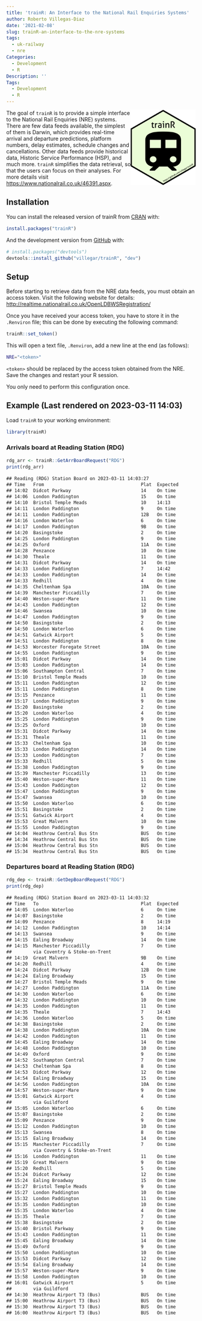 ```yaml
---
title: 'trainR: An Interface to the National Rail Enquiries Systems'
author: Roberto Villegas-Diaz
date: '2021-02-08'
slug: trainR-an-interface-to-the-nre-systems
tags:
  - uk-railway
  - nre
Categories:
  - Development
  - R
Description: ''
Tags:
  - Development
  - R
---
```


<img src="https://raw.githubusercontent.com/villegar/trainR/main/inst/images/logo.png" alt="logo" align="right" height=200px/>

The goal of `trainR` is to provide a simple interface to the 
National Rail Enquiries (NRE) systems. There are few data feeds 
available, the simplest of them is Darwin, which provides real-time 
arrival and departure predictions, platform numbers, delay estimates, 
schedule changes and cancellations. Other data feeds provide historical 
data, Historic Service Performance (HSP), and much more. `trainR` 
simplifies the data retrieval, so that the users can focus on their 
analyses. For more details visit 
https://www.nationalrail.co.uk/46391.aspx.

## Installation

You can install the released version of trainR from [CRAN](https://CRAN.R-project.org) with:

``` r
install.packages("trainR")
```

And the development version from [GitHub](https://github.com/) with:

``` r
# install.packages("devtools")
devtools::install_github("villegar/trainR", "dev")
```

## Setup
Before starting to retrieve data from the NRE data feeds, you must obtain an access token. 
Visit the following website for details: http://realtime.nationalrail.co.uk/OpenLDBWSRegistration/

Once you have received your access token, you have to store it in the `.Renviron` file; this can be 
done by executing the following command:


```r
trainR::set_token()
```

This will open a text file, `.Renviron`, add a new line at the end (as follows):

```bash
NRE="<token>"
```

`<token>` should be replaced by the access token obtained from the NRE. Save the changes and restart 
your R session.

You only need to perform this configuration once.

## Example (Last rendered on 2023-03-11 14:03)

Load `trainR` to your working environment:

```r
library(trainR)
```

### Arrivals board at Reading Station (RDG)


```r
rdg_arr <- trainR::GetArrBoardRequest("RDG")
print(rdg_arr)
```

```
## Reading (RDG) Station Board on 2023-03-11 14:03:27
## Time   From                                    Plat  Expected
## 14:02  Didcot Parkway                          14    On time
## 14:06  London Paddington                       15    On time
## 14:10  Bristol Temple Meads                    10    14:13
## 14:11  London Paddington                       9     On time
## 14:11  London Paddington                       12B   On time
## 14:16  London Waterloo                         6     On time
## 14:17  London Paddington                       9B    On time
## 14:20  Basingstoke                             2     On time
## 14:25  London Paddington                       9     On time
## 14:25  Oxford                                  11A   On time
## 14:28  Penzance                                10    On time
## 14:30  Theale                                  11    On time
## 14:31  Didcot Parkway                          14    On time
## 14:33  London Paddington                       7     14:42
## 14:33  London Paddington                       14    On time
## 14:33  Redhill                                 4     On time
## 14:35  Cheltenham Spa                          10A   On time
## 14:39  Manchester Piccadilly                   7     On time
## 14:40  Weston-super-Mare                       11    On time
## 14:43  London Paddington                       12    On time
## 14:46  Swansea                                 10    On time
## 14:47  London Paddington                       9     On time
## 14:50  Basingstoke                             2     On time
## 14:50  London Waterloo                         6     On time
## 14:51  Gatwick Airport                         5     On time
## 14:51  London Paddington                       8     On time
## 14:53  Worcester Foregate Street               10A   On time
## 14:55  London Paddington                       9     On time
## 15:01  Didcot Parkway                          14    On time
## 15:03  London Paddington                       14    On time
## 15:06  Southampton Central                     7     On time
## 15:10  Bristol Temple Meads                    10    On time
## 15:11  London Paddington                       12    On time
## 15:11  London Paddington                       8     On time
## 15:15  Penzance                                11    On time
## 15:17  London Paddington                       9     On time
## 15:20  Basingstoke                             2     On time
## 15:20  London Waterloo                         4     On time
## 15:25  London Paddington                       9     On time
## 15:25  Oxford                                  10    On time
## 15:31  Didcot Parkway                          14    On time
## 15:31  Theale                                  11    On time
## 15:33  Cheltenham Spa                          10    On time
## 15:33  London Paddington                       14    On time
## 15:33  London Paddington                       7     On time
## 15:33  Redhill                                 5     On time
## 15:38  London Paddington                       9     On time
## 15:39  Manchester Piccadilly                   13    On time
## 15:40  Weston-super-Mare                       11    On time
## 15:43  London Paddington                       12    On time
## 15:47  London Paddington                       9     On time
## 15:47  Swansea                                 10    On time
## 15:50  London Waterloo                         6     On time
## 15:51  Basingstoke                             2     On time
## 15:51  Gatwick Airport                         4     On time
## 15:53  Great Malvern                           10    On time
## 15:55  London Paddington                       9     On time
## 14:04  Heathrow Central Bus Stn                BUS   On time
## 14:34  Heathrow Central Bus Stn                BUS   On time
## 15:04  Heathrow Central Bus Stn                BUS   On time
## 15:34  Heathrow Central Bus Stn                BUS   On time
```

### Departures board at Reading Station (RDG)


```r
rdg_dep <- trainR::GetDepBoardRequest("RDG")
print(rdg_dep)
```

```
## Reading (RDG) Station Board on 2023-03-11 14:03:32
## Time   To                                      Plat  Expected
## 14:05  London Waterloo                         6     On time
## 14:07  Basingstoke                             2     On time
## 14:09  Penzance                                8     14:19
## 14:12  London Paddington                       10    14:14
## 14:13  Swansea                                 9     On time
## 14:15  Ealing Broadway                         14    On time
## 14:15  Manchester Piccadilly                   7     On time
##        via Coventry & Stoke-on-Trent           
## 14:19  Great Malvern                           9B    On time
## 14:20  Redhill                                 4     On time
## 14:24  Didcot Parkway                          12B   On time
## 14:24  Ealing Broadway                         15    On time
## 14:27  Bristol Temple Meads                    9     On time
## 14:27  London Paddington                       11A   On time
## 14:30  London Waterloo                         6     On time
## 14:32  London Paddington                       10    On time
## 14:35  London Paddington                       11    On time
## 14:35  Theale                                  7     14:43
## 14:36  London Waterloo                         5     On time
## 14:38  Basingstoke                             2     On time
## 14:38  London Paddington                       10A   On time
## 14:42  London Paddington                       11    On time
## 14:45  Ealing Broadway                         14    On time
## 14:48  London Paddington                       10    On time
## 14:49  Oxford                                  9     On time
## 14:52  Southampton Central                     7     On time
## 14:53  Cheltenham Spa                          8     On time
## 14:53  Didcot Parkway                          12    On time
## 14:54  Ealing Broadway                         15    On time
## 14:56  London Paddington                       10A   On time
## 14:57  Weston-super-Mare                       9     On time
## 15:01  Gatwick Airport                         4     On time
##        via Guildford                           
## 15:05  London Waterloo                         6     On time
## 15:07  Basingstoke                             2     On time
## 15:09  Penzance                                9     On time
## 15:12  London Paddington                       10    On time
## 15:13  Swansea                                 8     On time
## 15:15  Ealing Broadway                         14    On time
## 15:15  Manchester Piccadilly                   7     On time
##        via Coventry & Stoke-on-Trent           
## 15:16  London Paddington                       11    On time
## 15:19  Great Malvern                           9     On time
## 15:20  Redhill                                 5     On time
## 15:24  Didcot Parkway                          12    On time
## 15:24  Ealing Broadway                         15    On time
## 15:27  Bristol Temple Meads                    9     On time
## 15:27  London Paddington                       10    On time
## 15:32  London Paddington                       11    On time
## 15:35  London Paddington                       10    On time
## 15:35  London Waterloo                         4     On time
## 15:35  Theale                                  7     On time
## 15:38  Basingstoke                             2     On time
## 15:40  Bristol Parkway                         9     On time
## 15:43  London Paddington                       11    On time
## 15:45  Ealing Broadway                         14    On time
## 15:49  Oxford                                  9     On time
## 15:50  London Paddington                       10    On time
## 15:53  Didcot Parkway                          12    On time
## 15:54  Ealing Broadway                         14    On time
## 15:57  Weston-super-Mare                       9     On time
## 15:58  London Paddington                       10    On time
## 16:01  Gatwick Airport                         5     On time
##        via Guildford                           
## 14:30  Heathrow Airport T3 (Bus)               BUS   On time
## 15:00  Heathrow Airport T3 (Bus)               BUS   On time
## 15:30  Heathrow Airport T3 (Bus)               BUS   On time
## 16:00  Heathrow Airport T3 (Bus)               BUS   On time
```
